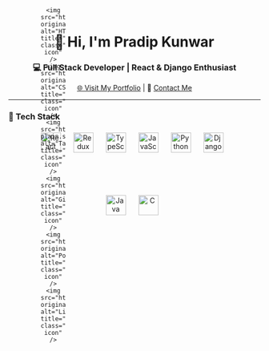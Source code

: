 <h1 align="center">👋 Hi, I'm Pradip Kunwar</h1>
<h3 align="center">💻 Full Stack Developer | React & Django Enthusiast</h3>

<p align="center">
  <a href="https://pradipkunwar.name.np/" target="_blank">🌐 Visit My Portfolio</a> |
  📧 <a href="mailto:pradeepxvi@gmail.com">Contact Me</a>
</p>

---

### 🚀 Tech Stack

<div align="center">
  <div style="display: grid; grid-template-columns: repeat(6, 50px); grid-template-rows: repeat(2, 50px); gap: 15px; justify-content: center; align-items: center;">
    <img src="https://cdn.jsdelivr.net/gh/devicons/devicon/icons/react/react-original.svg" alt="React" title="React" class="tech-icon" />
    <img src="https://cdn.jsdelivr.net/gh/devicons/devicon/icons/redux/redux-original.svg" alt="Redux" title="Redux" class="tech-icon" />
    <img src="https://cdn.jsdelivr.net/gh/devicons/devicon/icons/typescript/typescript-original.svg" alt="TypeScript" title="TypeScript" class="tech-icon" />
    <img src="https://cdn.jsdelivr.net/gh/devicons/devicon/icons/javascript/javascript-original.svg" alt="JavaScript" title="JavaScript" class="tech-icon" />
    <img src="https://cdn.jsdelivr.net/gh/devicons/devicon/icons/python/python-original.svg" alt="Python" title="Python" class="tech-icon" />
    <img src="https://cdn.jsdelivr.net/gh/devicons/devicon/icons/django/django-plain.svg" alt="Django" title="Django" class="tech-icon" />

    <img src="https://cdn.jsdelivr.net/gh/devicons/devicon/icons/html5/html5-original.svg" alt="HTML5" title="HTML5" class="tech-icon" />
    <img src="https://cdn.jsdelivr.net/gh/devicons/devicon/icons/css3/css3-original.svg" alt="CSS3" title="CSS3" class="tech-icon" />
    <img src="https://cdn.jsdelivr.net/gh/devicons/devicon/icons/tailwindcss/tailwindcss-plain.svg" alt="Tailwind" title="Tailwind" class="tech-icon" />
    <img src="https://cdn.jsdelivr.net/gh/devicons/devicon/icons/git/git-original.svg" alt="Git" title="Git" class="tech-icon" />
    <img src="https://cdn.jsdelivr.net/gh/devicons/devicon/icons/postman/postman-original.svg" alt="Postman" title="Postman" class="tech-icon" />
    <img src="https://cdn.jsdelivr.net/gh/devicons/devicon/icons/linux/linux-original.svg" alt="Linux" title="Linux" class="tech-icon" />
  </div>

  <!-- Additional Java and C icons in a centered 2-column grid -->
  <div style="display: grid; grid-template-columns: repeat(2, 50px); gap: 15px; justify-content: center; margin-top: 15px;">
    <img src="https://cdn.jsdelivr.net/gh/devicons/devicon/icons/java/java-original.svg" alt="Java" title="Java" class="tech-icon" />
    <img src="https://cdn.jsdelivr.net/gh/devicons/devicon/icons/c/c-original.svg" alt="C" title="C" class="tech-icon" />
  </div>
</div>

<style>
  .tech-icon {
    width: 40px;
    height: 40px;
    object-fit: contain; /* ensures icons like Tailwind fit nicely */
  }
</style>
